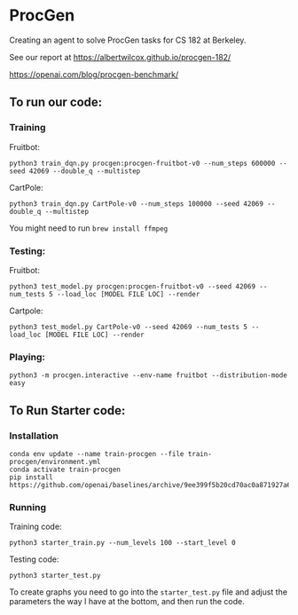 # ProcGen

Creating an agent to solve ProcGen tasks for CS 182 at Berkeley.

See our report at https://albertwilcox.github.io/procgen-182/

https://openai.com/blog/procgen-benchmark/

## To run our code:

### Training
Fruitbot:

`python3 train_dqn.py procgen:procgen-fruitbot-v0 --num_steps 600000 --seed 42069 --double_q --multistep`

CartPole:

`python3 train_dqn.py CartPole-v0 --num_steps 100000 --seed 42069 --double_q --multistep`

You might need to run `brew install ffmpeg`

### Testing:

Fruitbot:

`python3 test_model.py procgen:procgen-fruitbot-v0 --seed 42069 --num_tests 5 --load_loc [MODEL FILE LOC] --render`

Cartpole:

`python3 test_model.py CartPole-v0 --seed 42069 --num_tests 5 --load_loc [MODEL FILE LOC] --render`

### Playing:
`python3 -m procgen.interactive --env-name fruitbot --distribution-mode easy`

## To Run Starter code:

### Installation
```
conda env update --name train-procgen --file train-procgen/environment.yml
conda activate train-procgen
pip install https://github.com/openai/baselines/archive/9ee399f5b20cd70ac0a871927a6cf043b478193f.zip
```

### Running
Training code:

`python3 starter_train.py --num_levels 100 --start_level 0`

Testing code:

`python3 starter_test.py`

To create graphs you need to go into the `starter_test.py` file and adjust the parameters the way I have at
the bottom, and then run the code.
